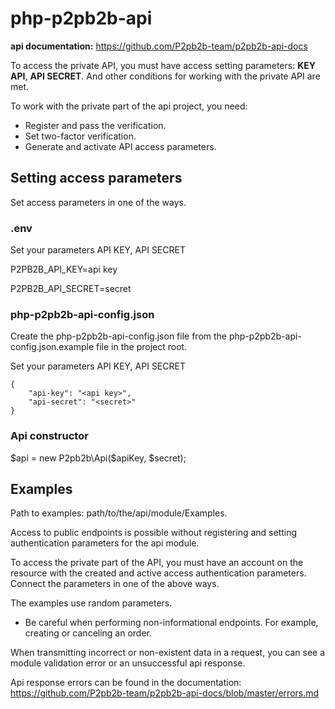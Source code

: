 # php-p2pb2b-api


**api documentation:**  <https://github.com/P2pb2b-team/p2pb2b-api-docs>


To access the private API, you must have access setting parameters: **KEY API**, **API SECRET**. And other conditions for working with the private API are met.

To work with the private part of the api project, you need:

* Register and pass the verification.
* Set two-factor verification.
* Generate and activate API access parameters.


## Setting access parameters

Set access parameters in one of the ways.

### .env

Set your parameters API KEY, API SECRET

P2PB2B_API_KEY=api key

P2PB2B_API_SECRET=secret

### php-p2pb2b-api-config.json

Сreate the php-p2pb2b-api-config.json file from the php-p2pb2b-api-config.json.example file in the project root.

Set your parameters  API KEY, API SECRET 

```$json
{
    "api-key": "<api key>",
    "api-secret": "<secret>"
}
```

### Api constructor

$api = new P2pb2b\Api($apiKey, $secret);

## Examples

Path to examples:  path/to/the/api/module/Examples.

Access to public endpoints is possible without registering and setting authentication parameters for the api module.

To access the private part of the API, you must have an account on the resource with the created and active access authentication parameters.
Connect the parameters in one of the above ways.

The examples use random parameters.

* Be careful when performing non-informational endpoints. For example, creating or canceling an order.

When transmitting incorrect or non-existent data in a request, you can see a module validation error or an unsuccessful api response.

Api response errors can be found in the documentation: <https://github.com/P2pb2b-team/p2pb2b-api-docs/blob/master/errors.md>
